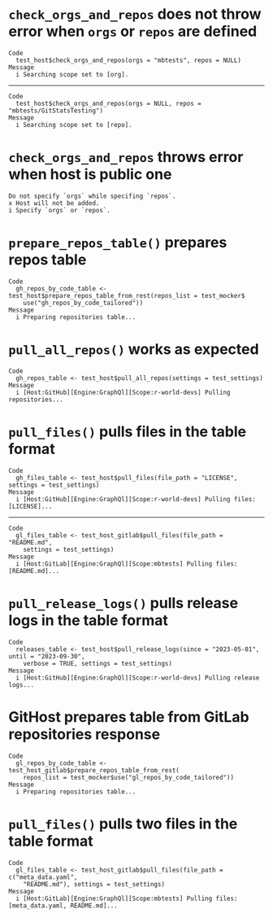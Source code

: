 # `check_orgs_and_repos` does not throw error when `orgs` or `repos` are defined

    Code
      test_host$check_orgs_and_repos(orgs = "mbtests", repos = NULL)
    Message
      i Searching scope set to [org].

---

    Code
      test_host$check_orgs_and_repos(orgs = NULL, repos = "mbtests/GitStatsTesting")
    Message
      i Searching scope set to [repo].

# `check_orgs_and_repos` throws error when host is public one

    Do not specify `orgs` while specifing `repos`.
    x Host will not be added.
    i Specify `orgs` or `repos`.

# `prepare_repos_table()` prepares repos table

    Code
      gh_repos_by_code_table <- test_host$prepare_repos_table_from_rest(repos_list = test_mocker$
        use("gh_repos_by_code_tailored"))
    Message
      i Preparing repositories table...

# `pull_all_repos()` works as expected

    Code
      gh_repos_table <- test_host$pull_all_repos(settings = test_settings)
    Message
      i [Host:GitHub][Engine:GraphQl][Scope:r-world-devs] Pulling repositories...

# `pull_files()` pulls files in the table format

    Code
      gh_files_table <- test_host$pull_files(file_path = "LICENSE", settings = test_settings)
    Message
      i [Host:GitHub][Engine:GraphQl][Scope:r-world-devs] Pulling files: [LICENSE]...

---

    Code
      gl_files_table <- test_host_gitlab$pull_files(file_path = "README.md",
        settings = test_settings)
    Message
      i [Host:GitLab][Engine:GraphQl][Scope:mbtests] Pulling files: [README.md]...

# `pull_release_logs()` pulls release logs in the table format

    Code
      releases_table <- test_host$pull_release_logs(since = "2023-05-01", until = "2023-09-30",
        verbose = TRUE, settings = test_settings)
    Message
      i [Host:GitHub][Engine:GraphQl][Scope:r-world-devs] Pulling release logs...

# GitHost prepares table from GitLab repositories response

    Code
      gl_repos_by_code_table <- test_host_gitlab$prepare_repos_table_from_rest(
        repos_list = test_mocker$use("gl_repos_by_code_tailored"))
    Message
      i Preparing repositories table...

# `pull_files()` pulls two files in the table format

    Code
      gl_files_table <- test_host_gitlab$pull_files(file_path = c("meta_data.yaml",
        "README.md"), settings = test_settings)
    Message
      i [Host:GitLab][Engine:GraphQl][Scope:mbtests] Pulling files: [meta_data.yaml, README.md]...


